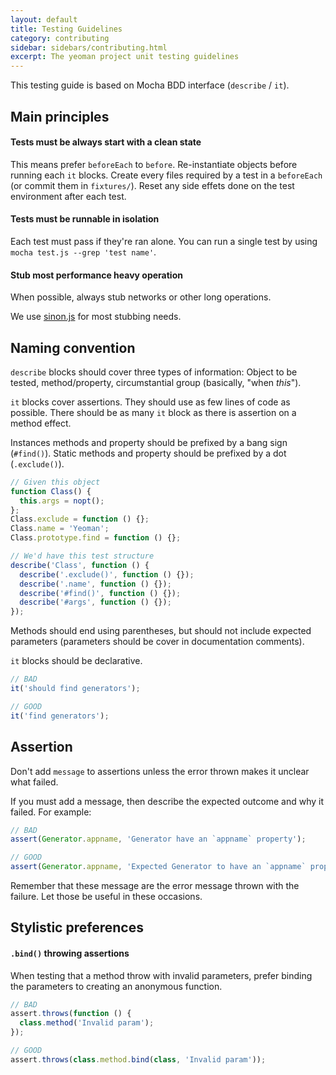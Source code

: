 ```yaml
---
layout: default
title: Testing Guidelines
category: contributing
sidebar: sidebars/contributing.html
excerpt: The yeoman project unit testing guidelines
---
```


This testing guide is based on Mocha BDD interface (`describe` / `it`).


Main principles
--------------------

#### Tests must be always start with a clean state

This means prefer `beforeEach` to `before`. Re-instantiate objects before running each `it` blocks. Create every files required by a test in a `beforeEach` (or commit them in `fixtures/`). Reset any side effets done on the test environment after each test.

#### Tests must be runnable in isolation

Each test must pass if they're ran alone. You can run a single test by using `mocha test.js --grep 'test name'`.

#### Stub most performance heavy operation

When possible, always stub networks or other long operations.

We use [sinon.js](http://sinonjs.org/) for most stubbing needs.

Naming convention
--------------------

`describe` blocks should cover three types of information: Object to be tested, method/property, circumstantial group (basically, "when _this_").

`it` blocks cover assertions. They should use as few lines of code as possible. There should be as many `it` block as there is assertion on a method effect.

Instances methods and property should be prefixed by a bang sign (`#find()`). Static methods and property should be prefixed by a dot (`.exclude()`).

```javascript
// Given this object
function Class() {
  this.args = nopt();
};
Class.exclude = function () {};
Class.name = 'Yeoman';
Class.prototype.find = function () {};

// We'd have this test structure
describe('Class', function () {
  describe('.exclude()', function () {});
  describe('.name', function () {});
  describe('#find()', function () {});
  describe('#args', function () {});
});
```

Methods should end using parentheses, but should not include expected parameters (parameters should be cover in documentation comments).

`it` blocks should be declarative.

```javascript
// BAD
it('should find generators');

// GOOD
it('find generators');
```

Assertion
---------------------

Don't add `message` to assertions unless the error thrown makes it unclear what failed.

If you must add a message, then describe the expected outcome and why it failed. For example:

``` javascript
// BAD
assert(Generator.appname, 'Generator have an `appname` property');

// GOOD
assert(Generator.appname, 'Expected Generator to have an `appname` property');
```

Remember that these message are the error message thrown with the failure. Let those be useful in these occasions.

Stylistic preferences
----------------------

#### `.bind()` throwing assertions

When testing that a method throw with invalid parameters, prefer binding the parameters to creating an anonymous function.

```javascript
// BAD
assert.throws(function () {
  class.method('Invalid param');
});

// GOOD
assert.throws(class.method.bind(class, 'Invalid param'));
```
